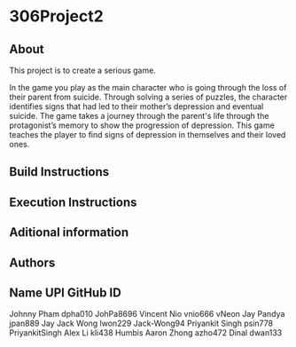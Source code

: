 # 306Project2

## About
This project is to create a serious game.

In the game you play as the main character who is going through the loss of their parent from suicide. Through solving a series of puzzles, the character identifies signs that had led to their mother’s depression and eventual suicide. The game takes a journey through the parent's life through the protagonist’s memory to show the progression of depression. This game teaches the player to find signs of depression in themselves and their loved ones.

## Build Instructions

## Execution Instructions

## Aditional information

## Authors
Name              UPI          GitHub ID
--------------------------------------------
Johnny Pham       dpha010      JohPa8696
Vincent Nio       vnio666      vNeon
Jay Pandya        jpan889      Jay
Jack Wong         lwon229      Jack-Wong94
Priyankit Singh   psin778      PriyankitSingh
Alex Li           kli438       Humbis
Aaron Zhong       azho472
Dinal             dwan133
